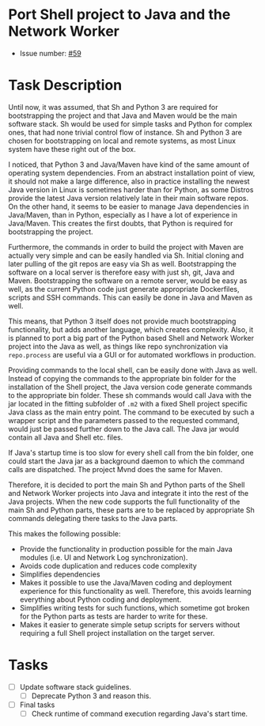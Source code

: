 # Port Shell project to Java and the Network Worker
* Issue number: [\#59](https://codeberg.org/splitcells-net/net.splitcells.network.community/issues/59)
# Task Description
Until now, it was assumed, that Sh and Python 3 are required for bootstrapping the project and
that Java and Maven would be the main software stack.
Sh would be used for simple tasks and Python for complex ones,
that had none trivial control flow of instance.
Sh and Python 3 are chosen for bootstrapping on local and remote systems,
as most Linux system have these right out of the box.

I noticed, that Python 3 and Java/Maven have kind of the same amount of operating system dependencies.
From an abstract installation point of view, it should not make a large difference,
also in practice installing the newest Java version in Linux is sometimes harder than for Python,
as some Distros provide the latest Java version relatively late in their main software repos.
On the other hand, it seems to be easier to manage Java dependencies in Java/Maven, than in Python,
especially as I have a lot of experience in Java/Maven.
This creates the first doubts, that Python is required for bootstrapping the project.

Furthermore, the commands in order to build the project with Maven are actually very simple and
can be easily handled via Sh.
Initial cloning and later pulling of the git repos are easy via Sh as well.
Bootstrapping the software on a local server is therefore easy with just sh, git, Java and Maven.
Bootstrapping the software on a remote server, would be easy as well,
as the current Python code just generate appropriate Dockerfiles, scripts and SSH commands.
This can easily be done in Java and Maven as well.

This means, that Python 3 itself does not provide much bootstrapping functionality,
but adds another language, which creates complexity.
Also, it is planned to port a big part of the Python based Shell and Network Worker project into the Java as well,
as things like repo synchronization via `repo.process` are useful via a GUI or for automated workflows in production.

Providing commands to the local shell, can be easily done with Java as well.
Instead of copying the commands to the appropriate bin folder for the installation of the Shell project,
the Java version code generate commands to the appropriate bin folder.
These sh commands would call Java with the jar located in the fitting subfolder of `.m2` with a fixed Shell project specific Java class as the main entry point.
The command to be executed by such a wrapper script and the parameters passed to the requested command,
would just be passed further down to the Java call.
The Java jar would contain all Java and Shell etc. files.

If Java's startup time is too slow for every shell call from the bin folder,
one could start the Java jar as a background daemon to which the command calls are dispatched.
The project Mvnd does the same for Maven.

Therefore, it is decided to port the main Sh and Python parts of the Shell and Network Worker projects into Java and
integrate it into the rest of the Java projects.
When the new code supports the full functionality of the main Sh and Python parts,
these parts are to be replaced by appropriate Sh commands delegating there tasks to the Java parts.

This makes the following possible:
* Provide the functionality in production possible for the main Java modules (i.e. UI and Network Log synchronization).
* Avoids code duplication and reduces code complexity
* Simplifies dependencies
* Makes it possible to use the Java/Maven coding and deployment experience for this functionality as well.
  Therefore, this avoids learning everything about Python coding and deployment.
* Simplifies writing tests for such functions, which sometime got broken for the Python parts as tests are harder to write for these.
* Makes it easier to generate simple setup scripts for servers without requiring a full Shell project installation on the target server.
# Tasks
* [ ] Update software stack guidelines.
    * [ ] Deprecate Python 3 and reason this.
* [ ] Final tasks
    * [ ] Check runtime of command execution regarding Java's start time.